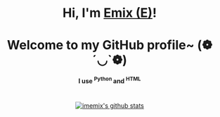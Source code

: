 


<h1 align="center" >Hi, I'm <a colour="save me from my nightmare of a life" href="https://github.com/imemix">Emix (E)</a>!</h1>
<h1 align="center">Welcome to my GitHub profile~ (❁´◡`❁)</h1>
<p align="center"> <b> I use <sup> Python </sup> and <sup> HTML </sup> </b> </p>
  
  
<h1></h1>
<p align="center">
  <a href="https://github.com/imemix"><img src="https://github-readme-stats.vercel.app/api?username=imemix&theme=onedark&show_icons=true" alt="imemix's github stats"></a>
</p>
